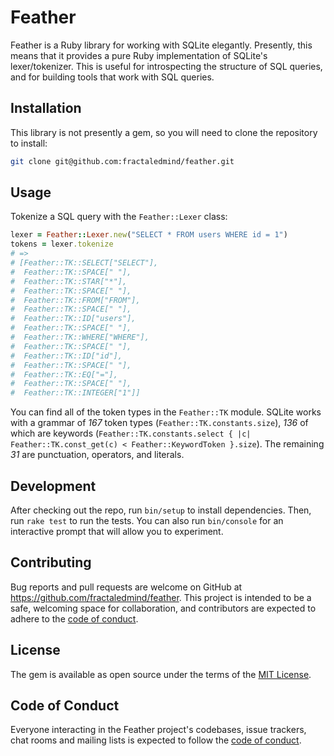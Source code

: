 # Feather

Feather is a Ruby library for working with SQLite elegantly. Presently, this means that it provides a pure Ruby implementation of SQLite's lexer/tokenizer. This is useful for introspecting the structure of SQL queries, and for building tools that work with SQL queries.

## Installation

This library is not presently a gem, so you will need to clone the repository to install:

```bash
git clone git@github.com:fractaledmind/feather.git
```

## Usage

Tokenize a SQL query with the `Feather::Lexer` class:

```ruby
lexer = Feather::Lexer.new("SELECT * FROM users WHERE id = 1")
tokens = lexer.tokenize
# =>
# [Feather::TK::SELECT["SELECT"],
#  Feather::TK::SPACE[" "],
#  Feather::TK::STAR["*"],
#  Feather::TK::SPACE[" "],
#  Feather::TK::FROM["FROM"],
#  Feather::TK::SPACE[" "],
#  Feather::TK::ID["users"],
#  Feather::TK::SPACE[" "],
#  Feather::TK::WHERE["WHERE"],
#  Feather::TK::SPACE[" "],
#  Feather::TK::ID["id"],
#  Feather::TK::SPACE[" "],
#  Feather::TK::EQ["="],
#  Feather::TK::SPACE[" "],
#  Feather::TK::INTEGER["1"]]
```

You can find all of the token types in the `Feather::TK` module. SQLite works with a grammar of _167_ token types (`Feather::TK.constants.size`), _136_ of which are keywords (`Feather::TK.constants.select { |c| Feather::TK.const_get(c) < Feather::KeywordToken }.size`). The remaining _31_ are punctuation, operators, and literals.

## Development

After checking out the repo, run `bin/setup` to install dependencies. Then, run `rake test` to run the tests. You can also run `bin/console` for an interactive prompt that will allow you to experiment.

## Contributing

Bug reports and pull requests are welcome on GitHub at https://github.com/fractaledmind/feather. This project is intended to be a safe, welcoming space for collaboration, and contributors are expected to adhere to the [code of conduct](https://github.com/fractaledmind/feather/blob/main/CODE_OF_CONDUCT.md).

## License

The gem is available as open source under the terms of the [MIT License](https://opensource.org/licenses/MIT).

## Code of Conduct

Everyone interacting in the Feather project's codebases, issue trackers, chat rooms and mailing lists is expected to follow the [code of conduct](https://github.com/fractaledmind/feather/blob/main/CODE_OF_CONDUCT.md).

